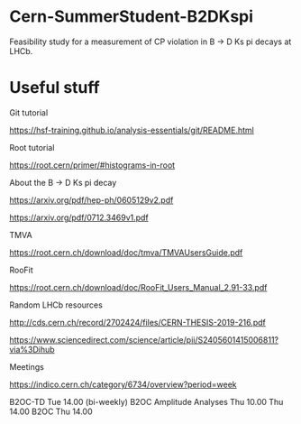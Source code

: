 # Cern-SummerStudent-B2DKspi

Feasibility study for a measurement of CP violation in B -> D Ks pi decays at LHCb.



# Useful stuff

Git tutorial

https://hsf-training.github.io/analysis-essentials/git/README.html

Root tutorial

https://root.cern/primer/#histograms-in-root

About the B -> D Ks pi decay

https://arxiv.org/pdf/hep-ph/0605129v2.pdf

https://arxiv.org/pdf/0712.3469v1.pdf

TMVA

https://root.cern.ch/download/doc/tmva/TMVAUsersGuide.pdf

RooFit

https://root.cern.ch/download/doc/RooFit_Users_Manual_2.91-33.pdf

Random LHCb resources 

http://cds.cern.ch/record/2702424/files/CERN-THESIS-2019-216.pdf

https://www.sciencedirect.com/science/article/pii/S2405601415006811?via%3Dihub


Meetings

https://indico.cern.ch/category/6734/overview?period=week

B2OC-TD Tue 14.00 (bi-weekly)
B2OC Amplitude Analyses Thu 10.00 Thu 14.00
B2OC Thu 14.00

